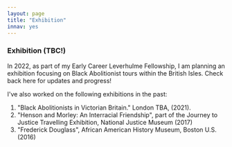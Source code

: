 ```yaml
---
layout: page
title: "Exhibition"
innav: yes
---
```


### Exhibition (TBC!)

In 2022, as part of my Early Career Leverhulme Fellowship, I am planning an exhibition focusing on Black Abolitionist tours within the British Isles. Check back here for updates and progress!

I've also worked on the following exhibitions in the past:

1) "Black Abolitionists in Victorian Britain." London TBA, (2021).
2) "Henson and Morley: An Interracial Friendship", part of the Journey to Justice Travelling Exhibition, National Justice Museum (2017)
3) "Frederick Douglass", African American History Museum, Boston U.S. (2016)
